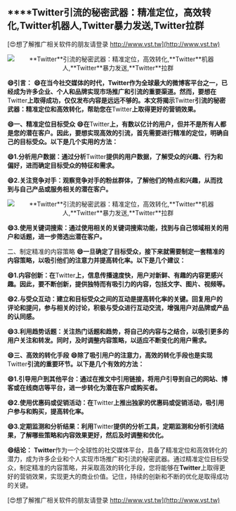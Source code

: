 ## ****Twitter**引流的秘密武器：精准定位，高效转化,**Twitter**机器人,**Twitter**暴力发送,**Twitter**拉群**

[😍想了解推广相关软件的朋友请登录 http://www.vst.tw](http://www.vst.tw)

 <center><img src="https://vst.tw/MP4/tuiguang/png/3.png" alt="**Twitter**引流的秘密武器：精准定位，高效转化,**Twitter**机器人,**Twitter**暴力发送,**Twitter**拉群"></center>

**😄引言：**
**😄在当今社交媒体的时代，**Twitter**作为全球最大的微博客平台之一，已经成为许多企业、个人和品牌实现市场推广和引流的重要渠道。然而，要想在**Twitter**上取得成功，仅仅发布内容是远远不够的。本文将揭示**Twitter**引流的秘密武器：精准定位和高效转化，帮助您在**Twitter**上取得更好的营销效果。**

**😄一、精准定位目标受众**
**😄在**Twitter**上，有数以亿计的用户，但并不是所有人都是您的潜在客户。因此，要想实现高效的引流，首先需要进行精准的定位，明确自己的目标受众。以下是几个实用的方法：**

**😄1.分析用户数据：通过分析**Twitter**提供的用户数据，了解受众的兴趣、行为和偏好，进而确定目标受众的特征和需求。**

**😄2.关注竞争对手：观察竞争对手的粉丝群体，了解他们的特点和兴趣，从而找到与自己产品或服务相关的潜在客户。**

 <center><img src="https://vst.tw/MP4/tuiguang/png/5.png" alt="**Twitter**引流的秘密武器：精准定位，高效转化,**Twitter**机器人,**Twitter**暴力发送,**Twitter**拉群"></center>

**😄3.使用关键词搜索：通过使用相关的关键词搜索功能，找到与自己领域相关的用户和话题，进一步筛选出潜在客户。**

二、制定精准的内容策略
**😄一旦确定了目标受众，接下来就需要制定一套精准的内容策略，以吸引他们的注意力并提高转化率。以下是几个建议：**

**😄1.内容创新：在**Twitter**上，信息传播速度快，用户对新鲜、有趣的内容更感兴趣。因此，要不断创新，提供独特而有吸引力的内容，包括文字、图片、视频等。**

**😄2.与受众互动：建立和目标受众之间的互动是提高转化率的关键。回复用户的评论和提问，参与相关的讨论，积极与受众进行互动交流，增强用户对品牌或产品的认同感。**

**😄3.利用趋势话题：关注热门话题和趋势，将自己的内容与之结合，以吸引更多的用户关注和转发。同时，及时调整内容策略，以适应不断变化的用户需求。**

**😄三、高效的转化手段**
**😄除了吸引用户的注意力，高效的转化手段也是实现**Twitter**引流的重要环节。以下是几个有效的方法：**

**😄1.引导用户到其他平台：通过在推文中引用链接，将用户引导到自己的网站、博客或在线商店等平台，进一步转化为潜在客户或购买者。**

**😄2.使用优惠码或促销活动：在**Twitter**上推出独家的优惠码或促销活动，吸引用户参与和购买，提高转化率。**

**😄3.定期监测和分析结果：利用**Twitter**提供的分析工具，定期监测和分析引流结果，了解哪些策略和内容效果更好，然后及时调整和优化。**

**😄结论：**
**Twitter**作为一个全球性的社交媒体平台，具备了精准定位和高效转化的潜力，成为许多企业和个人实现市场推广和引流的秘密武器。通过精准定位目标受众，制定精准的内容策略，并采取高效的转化手段，您将能够在**Twitter**上取得更好的营销效果，实现更大的商业价值。记住，持续的创新和不断的优化是取得成功的关键。

[😍想了解推广相关软件的朋友请登录 http://www.vst.tw](http://www.vst.tw)




